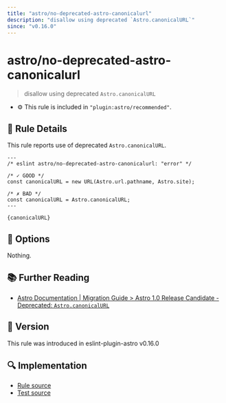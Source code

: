 ```yaml
---
title: "astro/no-deprecated-astro-canonicalurl"
description: "disallow using deprecated `Astro.canonicalURL`"
since: "v0.16.0"
---
```


# astro/no-deprecated-astro-canonicalurl

> disallow using deprecated `Astro.canonicalURL`

- :gear: This rule is included in `"plugin:astro/recommended"`.

## :book: Rule Details

This rule reports use of deprecated `Astro.canonicalURL`.

<ESLintCodeBlock>

<!--eslint-skip-->

```astro
---
/* eslint astro/no-deprecated-astro-canonicalurl: "error" */

/* ✓ GOOD */
const canonicalURL = new URL(Astro.url.pathname, Astro.site);

/* ✗ BAD */
const canonicalURL = Astro.canonicalURL;
---

{canonicalURL}
```

</ESLintCodeBlock>

## :wrench: Options

Nothing.

## :books: Further Reading

- [Astro Documentation | Migration Guide > Astro 1.0 Release Candidate - Deprecated: `Astro.canonicalURL`](https://docs.astro.build/en/migrate/#deprecated-astrocanonicalurl)

## :rocket: Version

This rule was introduced in eslint-plugin-astro v0.16.0

## :mag: Implementation

- [Rule source](https://github.com/ota-meshi/eslint-plugin-astro/blob/main/src/rules/no-deprecated-astro-canonicalurl.ts)
- [Test source](https://github.com/ota-meshi/eslint-plugin-astro/blob/main/tests/src/rules/no-deprecated-astro-canonicalurl.ts)
